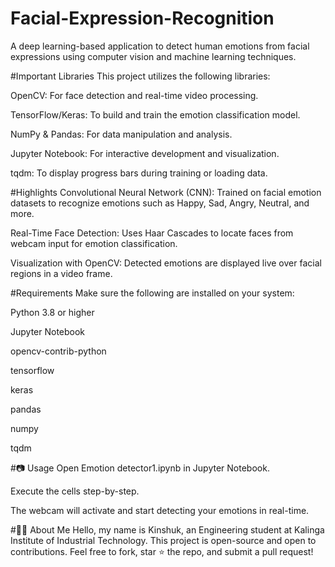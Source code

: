 # Facial-Expression-Recognition
A deep learning-based application to detect human emotions from facial expressions using computer vision and machine learning techniques.

#Important Libraries
This project utilizes the following libraries:

OpenCV: For face detection and real-time video processing.

TensorFlow/Keras: To build and train the emotion classification model.

NumPy & Pandas: For data manipulation and analysis.

Jupyter Notebook: For interactive development and visualization.

tqdm: To display progress bars during training or loading data.

#Highlights
Convolutional Neural Network (CNN): Trained on facial emotion datasets to recognize emotions such as Happy, Sad, Angry, Neutral, and more.

Real-Time Face Detection: Uses Haar Cascades to locate faces from webcam input for emotion classification.

Visualization with OpenCV: Detected emotions are displayed live over facial regions in a video frame.

#Requirements
Make sure the following are installed on your system:

Python 3.8 or higher

Jupyter Notebook

opencv-contrib-python

tensorflow

keras

pandas

numpy

tqdm

#📷 Usage
Open Emotion detector1.ipynb in Jupyter Notebook.

Execute the cells step-by-step.

The webcam will activate and start detecting your emotions in real-time.

#👨‍💻 About Me
Hello, my name is Kinshuk, an Engineering student at Kalinga Institute of Industrial Technology.
This project is open-source and open to contributions. Feel free to fork, star ⭐ the repo, and submit a pull request!

